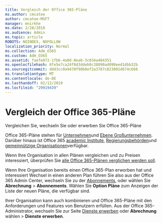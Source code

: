 ```yaml
---
title: Vergleich der Office 365-Pläne
ms.author: cmcatee
author: cmcatee-MSFT
manager: mnirkhe
ms.date: 2/28/2018
ms.audience: Admin
ms.topic: article
ROBOTS: NOINDEX, NOFOLLOW
localization_priority: Normal
ms.collection: Adm_O365
ms.custom: Adm_O365
ms.assetid: faefe872-1fb6-4a0d-8ea6-3c034a484351
ms.openlocfilehash: 8fe5e7ca24f8d3ddeb9c38090ad098eed1dbb32b
ms.sourcegitcommit: dd43cc0a9470f98b8ef2a3787c823801d674c666
ms.translationtype: MT
ms.contentlocale: de-DE
ms.lasthandoff: 02/12/2019
ms.locfileid: "29919439"
---
```

# <a name="compare-office-365-plans"></a>Vergleich der Office 365-Pläne

Vergleichen Sie, wechseln Sie oder erwerben Sie Office 365-Pläne
  
Office 365-Pläne stehen für [Unternehmen](https://products.office.com/compare-all-microsoft-office-products?tab=2)und [Ebene Großunternehmen](https://products.office.com/business/compare-more-office-365-for-business-plans). Darüber hinaus ist Office 365 [academic Institute](https://products.office.com/academic/compare-office-365-education-plans), [Regierungsbehörden](https://products.office.com/government/compare-office-365-government-plans)und [gemeinnützige Organisationen](https://products.office.com/nonprofit/office-365-nonprofit-plans-and-pricing?tab=1)verfügbar.
  
Wenn Ihre Organisation in allen Plänen vergleichen und zu Preisen interessiert, überprüfen Sie [alle Office 365-Plänen verglichen werden soll](https://products.office.com/business/compare-more-office-365-for-business-plans).
  
Wenn Ihre Organisation bereits einen Office 365-Plan erworben hat und interessiert Wechsel in einen anderen Plan führen Sie also aus der Office 365 Admin Center, wechseln Sie zu der [Abonnements](https://go.microsoft.com/fwlink/p/?linkid=842054), oder wählen Sie **Abrechnung** \> **Abonnements**. Wählen Sie **Option Pläne** zum Anzeigen der Liste der neuen Pläne, die verfügbar sind. 
  
Ihrer Organisation kann auch kombinieren und Office 365-Pläne mit den Anforderungen und Features von Benutzern erfüllen. Aus der Office 365-Administrator, wechseln Sie zur Seite [Dienste erwerben](https://go.microsoft.com/fwlink/p/?linkid=868433) oder **Abrechnung** wählen \> **Dienste erwerben**.
  

